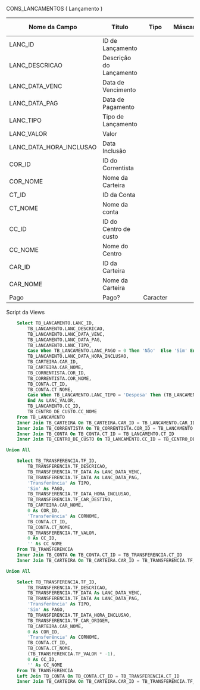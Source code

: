 CONS_LANCAMENTOS ( Lançamento )

| Nome da Campo    | Título                  | Tipo      | Máscara             | Tamanho | Permite Nulo |
| --------------   | ----------------------  | --------- | ------------------- | ------- | ------------ |
| LANC_ID          | ID de Lançamento        |
| LANC_DESCRICAO   | Descrição do Lançamento |
| LANC_DATA_VENC   | Data de Vencimento      |
| LANC_DATA_PAG    | Data de Pagamento       |
| LANC_TIPO        | Tipo de Lançamento      |
| LANC_VALOR       | Valor                   |
| LANC_DATA_HORA_INCLUSAO | Data Inclusão    |
| COR_ID           | ID do Correntista       |
| COR_NOME         | Nome da Carteira        |
| CT_ID            | ID da Conta             |
| CT_NOME          | Nome da conta           |
| CC_ID            | ID do Centro de custo   |
| CC_NOME          | Nome do Centro          |
| CAR_ID           | ID da Carteira          |
| CAR_NOME         | Nome da Carteira        |
| Pago             | Pago?                   | Caracter  |                     | 3       | Não          |


Script da Views

```sql
    Select TB_LANCAMENTO.LANC_ID,
        TB_LANCAMENTO.LANC_DESCRICAO,
        TB_LANCAMENTO.LANC_DATA_VENC,
        TB_LANCAMENTO.LANC_DATA_PAG,
        TB_LANCAMENTO.LANC_TIPO,
        Case When TB_LANCAMENTO.LANC_PAGO = 0 Then 'Não'  Else 'Sim' End As PAGO,
        TB_LANCAMENTO.LANC_DATA_HORA_INCLUSAO,
        TB_CARTEIRA.CAR_ID,
        TB_CARTEIRA.CAR_NOME,
        TB_CORRENTISTA.COR_ID,
        TB_CORRENTISTA.COR_NOME,
        TB_CONTA.CT_ID,
        TB_CONTA.CT_NOME,
        Case When TB_LANCAMENTO.LANC_TIPO = 'Despesa' Then (TB_LANCAMENTO.LANC_VALOR * -1)  Else TB_LANCAMENTO.LANC_VALOR
        End As LANC_VALOR,
        TB_LANCAMENTO.CC_ID,
        TB_CENTRO_DE_CUSTO.CC_NOME
    From TB_LANCAMENTO
    Inner Join TB_CARTEIRA On TB_CARTEIRA.CAR_ID = TB_LANCAMENTO.CAR_ID
    Inner Join TB_CORRENTISTA On TB_CORRENTISTA.COR_ID = TB_LANCAMENTO.COR_ID
    Inner Join TB_CONTA On TB_CONTA.CT_ID = TB_LANCAMENTO.CT_ID
    Inner Join TB_CENTRO_DE_CUSTO On TB_LANCAMENTO.CC_ID = TB_CENTRO_DE_CUSTO.CC_ID

Union All

    Select TB_TRANSFERENCIA.TF_ID,
        TB_TRANSFERENCIA.TF_DESCRICAO,
        TB_TRANSFERENCIA.TF_DATA As LANC_DATA_VENC,
        TB_TRANSFERENCIA.TF_DATA As LANC_DATA_PAG,
        'Transferência' As TIPO,
        'Sim' As PAGO,
        TB_TRANSFERENCIA.TF_DATA_HORA_INCLUSAO,
        TB_TRANSFERENCIA.TF_CAR_DESTINO,
        TB_CARTEIRA.CAR_NOME,
        0 As COR_ID,
        'Transferência' As CORNOME,
        TB_CONTA.CT_ID,
        TB_CONTA.CT_NOME,
        TB_TRANSFERENCIA.TF_VALOR,
        0 As CC_ID,
        '' As CC_NOME
    From TB_TRANSFERENCIA
    Inner Join TB_CONTA On TB_CONTA.CT_ID = TB_TRANSFERENCIA.CT_ID
    Inner Join TB_CARTEIRA On TB_CARTEIRA.CAR_ID = TB_TRANSFERENCIA.TF_CAR_DESTINO

Union All

    Select TB_TRANSFERENCIA.TF_ID,
        TB_TRANSFERENCIA.TF_DESCRICAO,
        TB_TRANSFERENCIA.TF_DATA As LANC_DATA_VENC,
        TB_TRANSFERENCIA.TF_DATA As LANC_DATA_PAG,
        'Transferência' As TIPO,
        'Sim' As PAGO,
        TB_TRANSFERENCIA.TF_DATA_HORA_INCLUSAO,
        TB_TRANSFERENCIA.TF_CAR_ORIGEM,
        TB_CARTEIRA.CAR_NOME,
        0 As COR_ID,
        'Transferência' As CORNOME,
        TB_CONTA.CT_ID,
        TB_CONTA.CT_NOME,
        (TB_TRANSFERENCIA.TF_VALOR * -1),
        0 As CC_ID,
        '' As CC_NOME
    From TB_TRANSFERENCIA
    Left Join TB_CONTA On TB_CONTA.CT_ID = TB_TRANSFERENCIA.CT_ID
    Inner Join TB_CARTEIRA On TB_CARTEIRA.CAR_ID = TB_TRANSFERENCIA.TF_CAR_ORIGEM
```